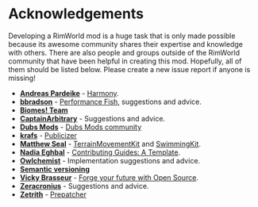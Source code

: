 # Acknowledgements

Developing a RimWorld mod is a huge task that is only made possible because its awesome community shares their expertise and knowledge with others. There are also people and groups outside of the RimWorld community that have been helpful in creating this mod.  Hopefully, all of them should be listed below. Please create a new issue report if anyone is missing!

* **[Andreas Pardeike](https://www.patreon.com/pardeike/posts)** - [Harmony](https://harmony.pardeike.net/).
* **[bbradson](https://github.com/bbradson)** - [Performance Fish](https://github.com/bbradson/Performance-Fish), suggestions and advice.
* **[Biomes! Team](https://github.com/biomes-team/)**
* **[CaptainArbitrary](https://github.com/CaptainArbitrary/)** - Suggestions and advice.
* **[Dubs Mods](https://www.patreon.com/dubwise56)** - [Dubs Mods community](https://discord.gg/bajcjsu)
* **[krafs](https://github.com/krafs/)** - [Publicizer](https://github.com/krafs/Publicizer)
* **[Matthew Seal](https://github.com/MSeal)** - [TerrainMovementKit](https://github.com/MSeal/RimworldTerrainMovementKit) and [SwimmingKit](https://github.com/MSeal/RimworldSwimming).
* **[Nadia Eghbal](https://github.com/nayafia)** - [Contributing Guides: A Template](https://github.com/nayafia/contributing-template).
* **[Owlchemist](https://steamcommunity.com/id/owlchemist/myworkshopfiles/?appid=294100)** - Implementation suggestions and advice.
* **[Semantic versioning](https://semver.org/)**
* **[Vicky Brasseur](https://www.vmbrasseur.com)** - [Forge your future with Open Source](https://pragprog.com/titles/vbopens/forge-your-future-with-open-source/).
* **[Zeracronius](https://github.com/Zeracronius/)** - Suggestions and advice.
* **[Zetrith](https://github.com/Zetrith)** - [Prepatcher](https://github.com/Zetrith/Prepatcher/)
